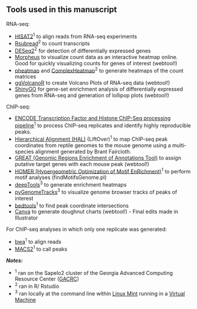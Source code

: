 Tools used in this manuscript
----------------------------------------------------------------------

RNA-seq:
* [HISAT2](http://daehwankimlab.github.io/hisat2/)<sup>1</sup> to align reads from RNA-seq experiments
* [Rsubread](https://bioconductor.org/packages/release/bioc/html/Rsubread.html)<sup>2</sup> to count transcripts
* [DESeq2](http://bioconductor.org/packages/devel/bioc/vignettes/DESeq2/inst/doc/DESeq2.html)<sup>2</sup> for detection of differentially expressed genes
* [Morpheus](https://software.broadinstitute.org/morpheus/) to visualize count data as an interactive heatmap online. Good for quickly visualizing counts for genes of interest (webtool!)
* [pheatmap](https://cran.r-project.org/package=pheatmap) and [ComplexHeatmap](https://jokergoo.github.io/ComplexHeatmap-reference/book/index.html)<sup>2</sup> to generate heatmaps of the count matrices
* [ggVolcanoR](https://ggvolcanor.erc.monash.edu/) to create Volcano Plots of RNA-seq data (webtool!)
* [ShinyGO](http://bioinformatics.sdstate.edu/go/) for gene-set enrichment analysis of differentially expressed genes from RNA-seq and generation of lollipop plots (webtool!)

ChIP-seq:
* [ENCODE Transcription Factor and Histone ChIP-Seq processing pipeline](https://github.com/ENCODE-DCC/chip-seq-pipeline2)<sup>1</sup> to process ChIP-seq replicates and identify highly reproducible peaks. 
* [Hierarchical Alignment (HAL)](https://github.com/ComparativeGenomicsToolkit/hal) (LiftOver)<sup>1</sup> to map ChIP-seq peak coordinates from reptile genomes to the mouse genome using a multi-species alignment generated by Brant Faircloth.
* [GREAT (Genomic Regions Enrichment of Annotations Tool)](http://great.stanford.edu/public/html/) to assign putative target genes with each mouse peak (webtool!)
* [HOMER (Hypergeometric Optimization of Motif EnRichment)](http://homer.ucsd.edu/homer/)<sup>1</sup> to perform motif analyses (findMotifsGenome.pl)
* [deepTools](https://deeptools.readthedocs.io/en/develop/)<sup>3</sup> to generate enrichment heatmaps
* [pyGenomeTracks](https://pygenometracks.readthedocs.io/en/latest/)<sup>3</sup> to visualize genome browser tracks of peaks of interest
* [bedtools](https://bedtools.readthedocs.io/en/latest/index.html)<sup>1</sup> to find peak coordinate intersections
* [Canva](https://www.canva.com/graphs/doughnut-charts/) to generate doughnut charts (webtool!) - Final edits made in Illustrator

For ChIP-seq analyses in which only one replicate was generated:
* [bwa]()<sup>1</sup> to align reads
* [MACS2]()<sup>1</sup> to call peaks


***Notes:***
* <sup>1</sup>  ran on the Sapelo2 cluster of the Georgia Advanced Computing Resource Center ([GACRC](https://gacrc.uga.edu/))
* <sup>2</sup> ran in R/ Rstudio
* <sup>3</sup>  ran locally at the command line within [Linux Mint](https://www.linuxmint.com/) running in a [Virtual Machine](https://www.virtualbox.org/)   
